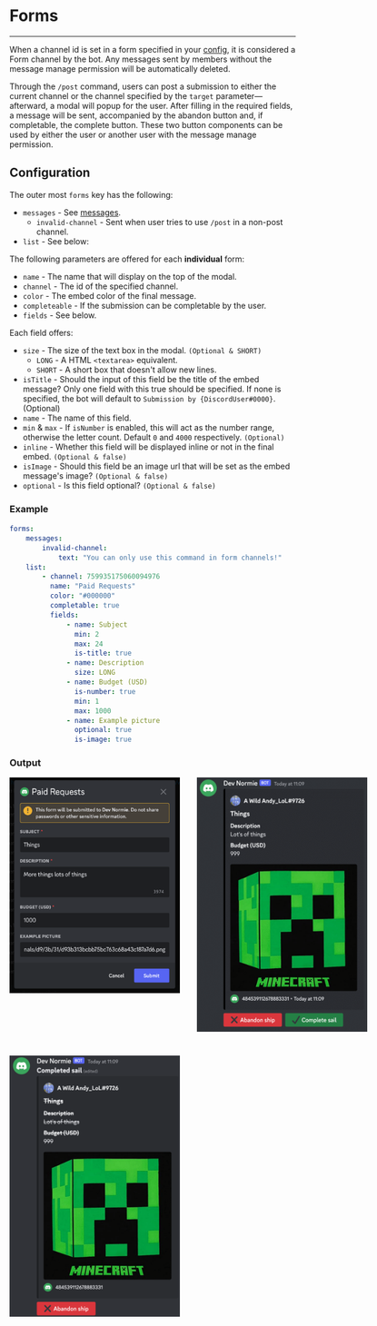 # Forms

---

When a channel id is set in a form specified in your [config](index.md), it is considered a Form channel by the bot. Any messages sent by members without the message manage permission will be automatically deleted.

Through the `/post` command, users can post a submission to either the current channel or the channel specified by the `target` parameter—afterward, a modal will popup for the user. After filling in the required fields, a message will be sent, accompanied by the abandon button and, if completable, the complete button. These two button components can be used by either the user or another user with the message manage permission.


## Configuration

The outer most `forms` key has the following:
- `messages` - See [messages](props/messages.md).
  - `invalid-channel` - Sent when user tries to use `/post` in a non-post channel.
- `list` - See below:

The following parameters are offered for each **individual** form:

- `name` - The name that will display on the top of the modal.
- `channel` - The id of the specified channel.
- `color` - The embed color of the final message.
- `completeable` - If the submission can be completable by the user.
- `fields` - See below.

Each field offers:

- `size` - The size of the text box in the modal. `(Optional & SHORT)`
  - `LONG` - A HTML `<textarea>` equivalent. 
  - `SHORT` - A short box that doesn't allow new lines.
- `isTitle` - Should the input of this field be the title of the embed message? Only one field with this true should be specified. If none is specified, the bot will default to `Submission by {DiscordUser#0000}`. (Optional)
- `name` - The name of this field.
- `min` & `max` - If `isNumber` is enabled, this will act as the number range, otherwise the letter count. Default `0` and `4000` respectively. `(Optional)`
- `inline` - Whether this field will be displayed inline or not in the final embed. `(Optional & false)`
- `isImage` - Should this field be an image url that will be set as the embed message's image? `(Optional & false)`
- `optional` - Is this field optional? `(Optional & false)`

### Example
```yaml
forms:
    messages:
        invalid-channel:
            text: "You can only use this command in form channels!"
    list:
        - channel: 759935175060094976
          name: "Paid Requests"
          color: "#000000"
          completable: true
          fields:
              - name: Subject
                min: 2
                max: 24
                is-title: true
              - name: Description
                size: LONG
              - name: Budget (USD)
                is-number: true
                min: 1
                max: 1000
              - name: Example picture
                optional: true
                is-image: true
```

### Output
<div style="width: 100%; display: grid; grid-template-columns: 300px 300px; grid-template-rows: 1fr 1fr; gap: 30px;">
    <style>
      img {
        max-width: 300px; 
      }
    </style>
    <img src="../assets/modal_example.png" alt="Example modal">
    <img src="../assets/output_untouched.png" alt="Example output">
    <img src="../assets/output_completed.png" alt="Example completed output">
</div>

